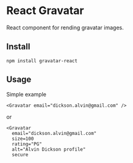 # React Gravatar
React component for rending gravatar images.

## Install
```
npm install gravatar-react
```

## Usage
Simple example
```
<Gravatar email="dickson.alvin@gmail.com" />
```
or
```
<Gravatar
  email="dickson.alvin@gmail.com"
  size=100
  rating="PG"
  alt="Alvin Dickson profile"
  secure
```


